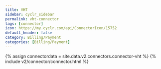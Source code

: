 ```yaml
---
title: VHT
sidebar: cyclr_sidebar
permalink: vht-connector
tags: [connector]
icon: https://my.cyclr.com/api/ConnectorIcon/15752
default_header: false
category: Billing/Payment
categories: [Billing/Payment]
---
```

{% assign connectordata = site.data.v2.connectors.connector-vht %}
{% include v2/connector/connector.html %}	